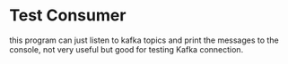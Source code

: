 # Test Consumer

this program can just listen to kafka topics and print the messages to the console, not very useful but good for testing Kafka connection.
